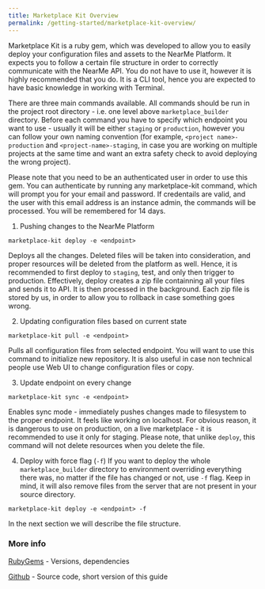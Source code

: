 ```yaml
---
title: Marketplace Kit Overview
permalink: /getting-started/marketplace-kit-overview/
---
```

Marketplace Kit is a ruby gem, which was developed to allow you to easily deploy your configuration files and assets to the NearMe Platform. It expects you to follow a certain file structure in order to correctly communicate with the NearMe API. You do not have to use it, however it is highly recommended that you do. It is a CLI tool, hence you are expected to have basic knowledge in working with Terminal.

There are three main commands available. All commands should be run in the project root directory - i.e. one level above `marketplace_builder` directory. Before each command you have to specify which endpoint you want to use - usually it will be either `staging` or `production`, however you can follow your own naming convention (for example, `<project name>-production` and `<project-name>-staging`, in  case you are working on multiple projects at the same time and want an extra safety check to avoid deploying the wrong project).

Please note that you need to be an authenticated user in order to use this gem. You can authenticate by running any marketplace-kit command, which will prompt you for your email and password. If credentails are valid, and the user with this email address is an instance admin, the commands will be processed. You will be remembered for 14 days.

1. Pushing changes to the NearMe Platform
```
marketplace-kit deploy -e <endpoint>
```
Deploys all the changes. Deleted files will be taken into consideration, and proper resources will be deleted from the platform as well. Hence, it is recommended to first deploy to `staging`, test, and only then trigger to production. Effectively, deploy creates a zip file containning all your files and sends it to API. It is then processed in the background. Each zip file is stored by us, in order to allow you to rollback in case something goes wrong.

2. Updating configuration files based on current state
```
marketplace-kit pull -e <endpoint>
```
Pulls all configuration files from selected endpoint. You will want to use this command to initialize new repository. It is also useful in case non technical people use Web UI to change configuration files or copy.

3. Update endpoint on every change
```
marketplace-kit sync -e <endpoint>
```
Enables sync mode - immediately pushes changes made to filesystem to the proper endpoint. It feels like working on localhost. For obvious reason, it is dangerous to use on production, on a live marketplace - it is recommended to use it only for staging. Please note, that unlike `deploy`, this command will not delete resources when you delete the file.

4. Deploy with force flag (`-f`)
If you want to deploy the whole `marketplace_builder` directory to environment overriding everything there was, no matter if the file has changed or not, use `-f` flag.
Keep in mind, it will also remove files from the server that are not present in your source directory. 
```
marketplace-kit deploy -e <endpoint> -f
```

In the next section we will describe the file structure.


### More info

[RubyGems](https://rubygems.org/gems/marketplace-kit) - Versions, dependencies

[Github](https://rubygems.org/gems/marketplace-kit) - Source code, short version of this guide 
